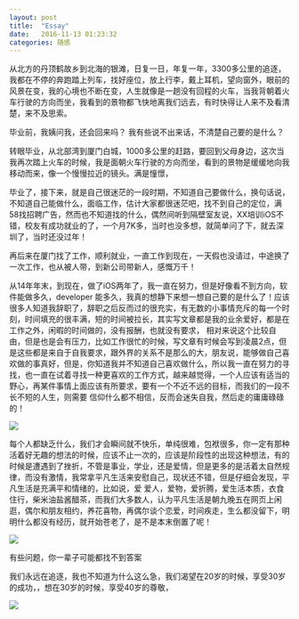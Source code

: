 ```yaml
---
layout: post
title:  "Essay"
date:   2016-11-13 01:23:32
categories: 随感
---
```


从北方的丹顶鹤故乡到北海的银滩，日复一日，年复一年，3300多公里的追逐，我都在不停的奔跑踏上列车，找好座位，放上行李，戴上耳机，望向窗外，眼前的风景在变，我的心境也不断在变，人生就像是一趟没有回程的火车，当我背朝着火车行驶的方向而坐，我看到的景物都飞快地离我们远去，有时快得让人来不及看清楚，来不及思索。

毕业前，我姨问我，还会回来吗？ 我有些说不出来话，不清楚自己要的是什么？

转眼毕业，从北部湾到厦门白城，1000多公里的赶路，要回到父母身边，这次当我再次踏上火车的时候，我是面朝火车行驶的方向而坐，看到的景物是缓缓地向我移动而来，像一个慢慢拉近的镜头。满是憧憬，

毕业了，接下来，就是自己很迷茫的一段时期，不知道自己要做什么，换句话说，不知道自己能做什么，面临工作，估计大家都很迷茫吧，找不到自己的定位，满58找招聘广告，然而也不知道找的什么，偶然间听到隔壁室友说，XX培训iOS不错，校友有成功就业的了，一个月7K多，当时也没多想，就简单问了下，就去深圳了，当时还没过年！

再后来在厦门找了工作，顺利就业，一直工作到现在，一天假也没请过，中途换了一次工作，也从被人带，到新公司带新人，感慨万千！

从14年年末，到现在，做了iOS两年了，我一直在努力，但是好像看不到方向，软件能做多久，developer 能多久，我真的想静下来想一想自己要的是什么了！应该很多人知道我辞职了，辞职之后反而过的很充实，有无数的小事情充斥的每一个时刻，时间填充的很丰满，短的时间被拉长，其实写文章都是我的业余爱好，都是在工作之外，闲暇的时间做的，没有报酬，也就没有要求， 相对来说这个比较自由，但是也是会有压力，比如工作很忙的时候，写文章有时候会写到凌晨2点，但是这些都是来自于自我要求，跟外界的关系不是那么的大，朋友说，能够做自己喜欢做的事真好，但是，你知道我并不知道自己喜欢做什么，所以我一直在努力的寻找，也一直在试着寻找一种更喜欢的工作方式，越来越觉得，一个人应该有适当的野心，再某件事情上面应该有所要求，要有一个不近不远的目标，而我们的一段不长不短的人生，则需要
信仰什么都不相信，反而会迷失自我，然后走的庸庸碌碌的！

![](http://ooo.0o0.ooo/2016/11/13/582832bbdd9ef.png)

每个人都缺乏什么，我们才会瞬间就不快乐，单纯很难，包袱很多，你一定有那种活着好无趣的想法的时候，应该不止一次的，应该是阶段性的出现这种想法，有的时候是遭遇到了挫折，不管是事业，学业，还是爱情，但是更多的是活着太自然规律，而没有激情，我常拿平凡生活来安慰自己，现状还不错，但是仔细会发现，平凡生活是充满平和情绪的，比如说，爱 爱人，爱物，爱折腾，爱生活本质，衣食住行，柴米油盐酱醋茶，而我们大多数人，认为平凡生活是朝九晚五在网页上闲逛，偶尔和朋友相约，养花喜物，再偶尔谈个恋爱，时间疾走，生么都没留下，明明什么都没有经历，就开始苍老了，是不是本末倒置了呢！

![](http://ooo.0o0.ooo/2016/11/13/5828375ceed8e.png)

有些问题，你一辈子可能都找不到答案

我们永远在追逐，我也不知道为什么这么急，我们渴望在20岁的时候，享受30岁的成功，，想在30岁的时候，享受40岁的尊敬，

![](http://ooo.0o0.ooo/2016/11/13/5828392806077.png)



